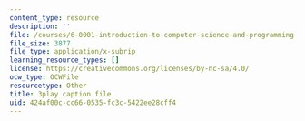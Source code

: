 ```yaml
---
content_type: resource
description: ''
file: /courses/6-0001-introduction-to-computer-science-and-programming-in-python-fall-2016/424af00ccc660535fc3c5422ee28cff4_QaOHeMnpnmU.srt
file_size: 3877
file_type: application/x-subrip
learning_resource_types: []
license: https://creativecommons.org/licenses/by-nc-sa/4.0/
ocw_type: OCWFile
resourcetype: Other
title: 3play caption file
uid: 424af00c-cc66-0535-fc3c-5422ee28cff4
---
```

